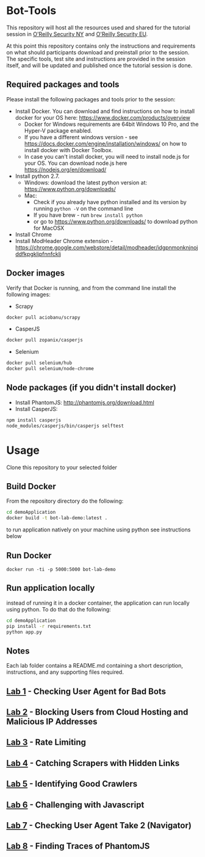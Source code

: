 # Bot-Tools

This repository will host all the resources used and shared for the tutorial session in [O'Reilly Security NY](http://conferences.oreilly.com/security/network-data-security-ny/public/schedule/detail/52989) and [O'Reilly Security EU](http://conferences.oreilly.com/security/network-data-security-eu/public/schedule/detail/53016).

At this point this repository contains only the instructions and requirements on what should participants download and preinstall prior to the session.
The specific tools, test site and instructions are provided in the session itself, and will be updated and published once the tutorial session is done.

## Required packages and tools
Please install the following packages and tools prior to the session:

* Install Docker. You can download and find instructions on how to install docker for your OS here: https://www.docker.com/products/overview
  * Docker for Windows requirements are 64bit Windows 10 Pro, and the Hyper-V package enabled. 
  * If you have a different windows version - see https://docs.docker.com/engine/installation/windows/ on how to install docker with Docker Toolbox.
  * In case you can't install docker, you will need to install node.js for your OS. You can download node.js here https://nodejs.org/en/download/
* Install python 2.7.
  * Windows: download the latest python version at: https://www.python.org/downloads/
  * Mac:
    * Check if you already have python installed and its version by running `python -V` on the command line
    * If you have brew - run `brew install python`
    * or go to https://www.python.org/downloads/ to download python for MacOSX
* Install Chrome
* Install ModHeader Chrome extension - https://chrome.google.com/webstore/detail/modheader/idgpnmonknjnojddfkpgkljpfnnfcklj

## Docker images
Verify that Docker is running, and from the command line install the following images:

* Scrapy
```bash
docker pull aciobanu/scrapy
```
* CasperJS
```bash
docker pull zopanix/casperjs
```
* Selenium
```bash
docker pull selenium/hub
docker pull selenium/node-chrome
```

## Node packages (if you didn't install docker)
* Install PhantomJS: http://phantomjs.org/download.html
* Install CasperJS:
```bash
npm install casperjs
node_modules/casperjs/bin/casperjs selftest
```

# Usage

Clone this repository to your selected folder

## Build Docker
From the repository directory do the following:
```bash
cd demoApplication
docker build -t bot-lab-demo:latest .
```
to run application natively on your machine using python see instructions below

## Run Docker
`docker run -ti -p 5000:5000 bot-lab-demo`

## Run application locally
instead of running it in a docker container, the application can run locally using python. To do that do the following:
```bash
cd demoApplication
pip install -r requirements.txt
python app.py
```

## Notes
Each lab folder contains a README.md containing a short description, instructions, and any supporting files required.

## [Lab 1](https://github.com/PerimeterX/bot-tools/tree/master/lab1) - Checking User Agent for Bad Bots

## [Lab 2](https://github.com/PerimeterX/bot-tools/tree/master/lab2) - Blocking Users from Cloud Hosting and Malicious IP Addresses

## [Lab 3](https://github.com/PerimeterX/bot-tools/tree/master/lab3) - Rate Limiting

## [Lab 4](https://github.com/PerimeterX/bot-tools/tree/master/lab4) - Catching Scrapers with Hidden Links

## [Lab 5](https://github.com/PerimeterX/bot-tools/tree/master/lab5) - Identifying Good Crawlers

## [Lab 6](https://github.com/PerimeterX/bot-tools/tree/master/lab6) - Challenging with Javascript

## [Lab 7](https://github.com/PerimeterX/bot-tools/tree/master/lab7) - Checking User Agent Take 2 (Navigator)

## [Lab 8](https://github.com/PerimeterX/bot-tools/tree/master/lab8) - Finding Traces of PhantomJS
